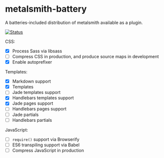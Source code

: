 # metalsmith-battery

A batteries-included distribution of metalsmith available as a plugin.

[![Status](https://travis-ci.org/rstacruz/metalsmith-battery.svg?branch=master)](https://travis-ci.org/rstacruz/metalsmith-battery "See test builds")

CSS:

- [x] Process Sass via libsass
- [ ] Compress CSS in production, and produce source maps in development
- [x] Enable autoprefixer

Templates:

- [x] Markdown support
- [x] Templates
- [ ] Jade templates support
- [x] Handlebars templates support
- [x] Jade pages support
- [ ] Handlebars pages support
- [ ] Jade partials
- [ ] Handlebars partials

JavaScript:

- [ ] `require()` support via Browserify
- [ ] ES6 transpiling support via Babel
- [ ] Compress JavaScript in production
